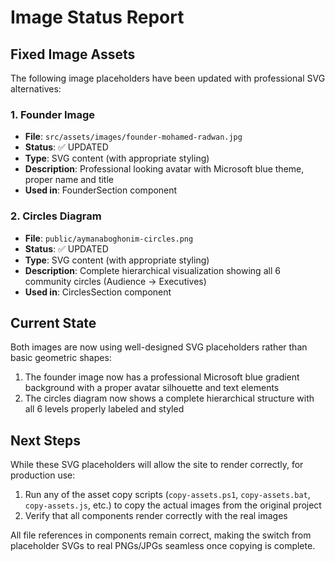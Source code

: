 # Image Status Report

## Fixed Image Assets

The following image placeholders have been updated with professional SVG alternatives:

### 1. Founder Image
- **File**: `src/assets/images/founder-mohamed-radwan.jpg`
- **Status**: ✅ UPDATED
- **Type**: SVG content (with appropriate styling)
- **Description**: Professional looking avatar with Microsoft blue theme, proper name and title
- **Used in**: FounderSection component

### 2. Circles Diagram
- **File**: `public/aymanaboghonim-circles.png`
- **Status**: ✅ UPDATED
- **Type**: SVG content (with appropriate styling)
- **Description**: Complete hierarchical visualization showing all 6 community circles (Audience → Executives)
- **Used in**: CirclesSection component

## Current State

Both images are now using well-designed SVG placeholders rather than basic geometric shapes:

1. The founder image now has a professional Microsoft blue gradient background with a proper avatar silhouette and text elements
2. The circles diagram now shows a complete hierarchical structure with all 6 levels properly labeled and styled

## Next Steps

While these SVG placeholders will allow the site to render correctly, for production use:

1. Run any of the asset copy scripts (`copy-assets.ps1`, `copy-assets.bat`, `copy-assets.js`, etc.) to copy the actual images from the original project
2. Verify that all components render correctly with the real images

All file references in components remain correct, making the switch from placeholder SVGs to real PNGs/JPGs seamless once copying is complete.
